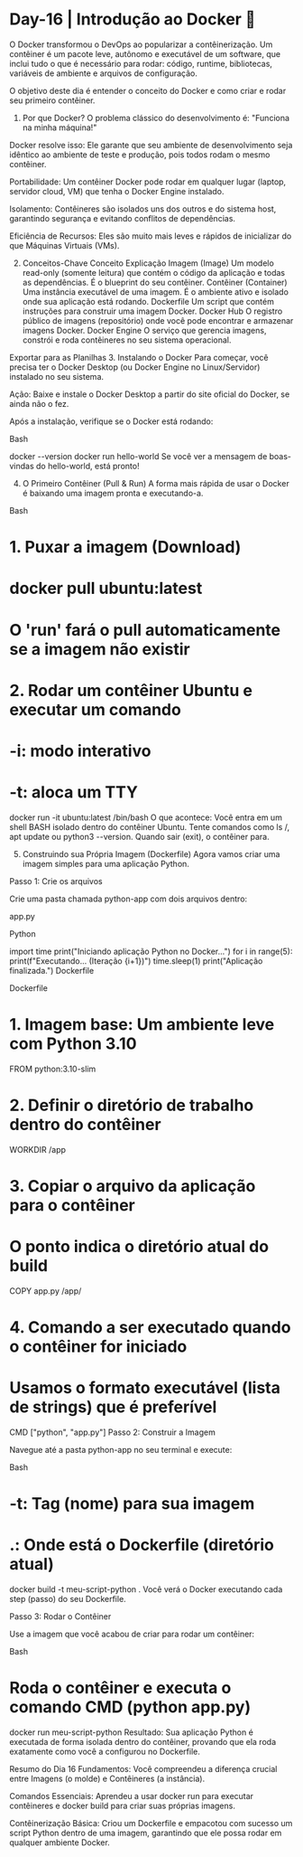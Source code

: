 # Day-16 | Introdução ao Docker 🐬
O Docker transformou o DevOps ao popularizar a contêinerização. Um contêiner é um pacote leve, autônomo e executável de um software, que inclui tudo o que é necessário para rodar: código, runtime, bibliotecas, variáveis de ambiente e arquivos de configuração.

O objetivo deste dia é entender o conceito do Docker e como criar e rodar seu primeiro contêiner.

1. Por que Docker?
O problema clássico do desenvolvimento é: "Funciona na minha máquina!"

Docker resolve isso: Ele garante que seu ambiente de desenvolvimento seja idêntico ao ambiente de teste e produção, pois todos rodam o mesmo contêiner.

Portabilidade: Um contêiner Docker pode rodar em qualquer lugar (laptop, servidor cloud, VM) que tenha o Docker Engine instalado.

Isolamento: Contêineres são isolados uns dos outros e do sistema host, garantindo segurança e evitando conflitos de dependências.

Eficiência de Recursos: Eles são muito mais leves e rápidos de inicializar do que Máquinas Virtuais (VMs).

2. Conceitos-Chave
Conceito	Explicação
Imagem (Image)	Um modelo read-only (somente leitura) que contém o código da aplicação e todas as dependências. É o blueprint do seu contêiner.
Contêiner (Container)	Uma instância executável de uma imagem. É o ambiente ativo e isolado onde sua aplicação está rodando.
Dockerfile	Um script que contém instruções para construir uma imagem Docker.
Docker Hub	O registro público de imagens (repositório) onde você pode encontrar e armazenar imagens Docker.
Docker Engine	O serviço que gerencia imagens, constrói e roda contêineres no seu sistema operacional.

Exportar para as Planilhas
3. Instalando o Docker
Para começar, você precisa ter o Docker Desktop (ou Docker Engine no Linux/Servidor) instalado no seu sistema.

Ação: Baixe e instale o Docker Desktop a partir do site oficial do Docker, se ainda não o fez.

Após a instalação, verifique se o Docker está rodando:

Bash

docker --version
docker run hello-world
Se você ver a mensagem de boas-vindas do hello-world, está pronto!

4. O Primeiro Contêiner (Pull & Run)
A forma mais rápida de usar o Docker é baixando uma imagem pronta e executando-a.

Bash

# 1. Puxar a imagem (Download)
# docker pull ubuntu:latest
# O 'run' fará o pull automaticamente se a imagem não existir

# 2. Rodar um contêiner Ubuntu e executar um comando
# -i: modo interativo
# -t: aloca um TTY
docker run -it ubuntu:latest /bin/bash
O que acontece: Você entra em um shell BASH isolado dentro do contêiner Ubuntu. Tente comandos como ls /, apt update ou python3 --version. Quando sair (exit), o contêiner para.

5. Construindo sua Própria Imagem (Dockerfile)
Agora vamos criar uma imagem simples para uma aplicação Python.

Passo 1: Crie os arquivos

Crie uma pasta chamada python-app com dois arquivos dentro:

app.py

Python

import time
print("Iniciando aplicação Python no Docker...")
for i in range(5):
    print(f"Executando... (Iteração {i+1})")
    time.sleep(1)
print("Aplicação finalizada.")
Dockerfile

Dockerfile

# 1. Imagem base: Um ambiente leve com Python 3.10
FROM python:3.10-slim

# 2. Definir o diretório de trabalho dentro do contêiner
WORKDIR /app

# 3. Copiar o arquivo da aplicação para o contêiner
# O ponto indica o diretório atual do build
COPY app.py /app/

# 4. Comando a ser executado quando o contêiner for iniciado
# Usamos o formato executável (lista de strings) que é preferível
CMD ["python", "app.py"]
Passo 2: Construir a Imagem

Navegue até a pasta python-app no seu terminal e execute:

Bash

# -t: Tag (nome) para sua imagem
# .: Onde está o Dockerfile (diretório atual)
docker build -t meu-script-python .
Você verá o Docker executando cada step (passo) do seu Dockerfile.

Passo 3: Rodar o Contêiner

Use a imagem que você acabou de criar para rodar um contêiner:

Bash

# Roda o contêiner e executa o comando CMD (python app.py)
docker run meu-script-python
Resultado: Sua aplicação Python é executada de forma isolada dentro do contêiner, provando que ela roda exatamente como você a configurou no Dockerfile.

Resumo do Dia 16
Fundamentos: Você compreendeu a diferença crucial entre Imagens (o molde) e Contêineres (a instância).

Comandos Essenciais: Aprendeu a usar docker run para executar contêineres e docker build para criar suas próprias imagens.

Contêinerização Básica: Criou um Dockerfile e empacotou com sucesso um script Python dentro de uma imagem, garantindo que ele possa rodar em qualquer ambiente Docker.

